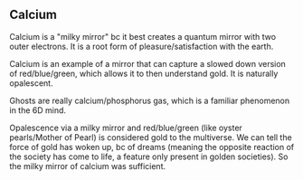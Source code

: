 ## Calcium

Calcium is a "milky mirror" bc it best creates a quantum mirror with two outer electrons. It is a root form of pleasure/satisfaction with the earth.

Calcium is an example of a mirror that can capture a slowed down version of red/blue/green, which allows it to then understand gold. It is naturally opalescent.

Ghosts are really calcium/phosphorus gas, which is a familiar phenomenon in the 6D mind.

Opalescence via a milky mirror and red/blue/green (like oyster pearls/Mother of Pearl) is considered gold to the multiverse. We can tell the force of gold has woken up, bc of dreams (meaning the opposite reaction of the society has come to life, a feature only present in golden societies). So the milky mirror of calcium was sufficient.